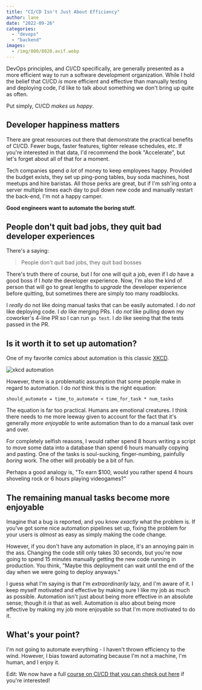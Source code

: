 ```yaml
---
title: "CI/CD Isn't Just About Efficiency"
author: lane
date: "2022-09-26"
categories:
  - "devops"
  - "backend"
images:
  - /img/800/8020.avif.webp
---
```


DevOps principles, and CI/CD specifically, are generally presented as a more efficient way to run a software development organization. While I hold the belief that CI/CD _is_ more efficient and effective than manually testing and deploying code, I'd like to talk about something we don't bring up quite as often.

Put simply, CI/CD _makes us happy_.

## Developer happiness matters

There are great resources out there that demonstrate the practical benefits of CI/CD. Fewer bugs, faster features, tighter release schedules, etc. If you're interested in that data, I'd recommend the book "Accelerate", but let's forget about all of that for a moment.

Tech companies spend _a lot_ of money to keep employees happy. Provided the budget exists, they set up ping-pong tables, buy soda machines, host meetups and hire baristas. All those perks are great, but if I'm ssh'ing onto a server multiple times each day to pull down new code and manually restart the back-end, I'm not a happy camper.

**Good engineers want to automate the boring stuff.**

## People don't quit bad jobs, they quit bad developer experiences

There's a saying:

> People don't quit bad jobs, they quit bad bosses

There's truth there of course, but I for one will quit a job, even if I _do_ have a good boss if I _hate_ the developer experience. Now, I'm also the kind of person that will go to great lengths to _upgrade_ the developer experience before quitting, but sometimes there are simply too many roadblocks.

I _really_ do not like doing manual tasks that can be easily automated. I do _not_ like deploying code. I _do_ like merging PRs. I do _not_ like pulling down my coworker's 4-line PR so I can run `go test`. I _do_ like seeing that the tests passed in the PR.

## Is it worth it to set up automation?

One of my favorite comics about automation is this classic [XKCD](https://xkcd.com/1319/).

![xkcd automation](https://imgs.xkcd.com/comics/automation_2x.png)

However, there is a problematic assumption that some people make in regard to automation. I do _not_ think this is the right equation:

```
should_automate = time_to_automate < time_for_task * num_tasks
```

The equation is far too practical. Humans are emotional creatures. I think there needs to me more leeway given to account for the fact that it's generally _more enjoyable_ to write automation than to do a manual task over and over.

For completely selfish reasons, I would rather spend 8 hours writing a script to move some data into a database than spend 6 hours manually copying and pasting. One of the tasks is soul-sucking, finger-numbing, painfully _boring_ work. The other will probably be a bit of fun.

Perhaps a good analogy is, "To earn $100, would you rather spend 4 hours shoveling rock or 6 hours playing videogames?"

## The remaining manual tasks become more enjoyable

Imagine that a bug is reported, and you know _exactly_ what the problem is. If you've got some nice automation pipelines set up, fixing the problem for your users is _almost_ as easy as simply making the code change.

However, if you don't have any automation in place, it's an annoying pain in the ass. Changing the code still only takes 30 seconds, but you're now going to spend 15 minutes manually getting the new code running in production. You think, "Maybe this deployment can wait until the end of the day when we were going to deploy anyways."

I guess what I'm saying is that I'm _extraordinarily_ lazy, and I'm aware of it. I keep myself motivated and effective by making sure I like my job as much as possible. Automation isn't just about being more effective in an absolute sense; though it _is_ that as well. Automation is also about being more effective by making my job more enjoyable so that I'm more motivated to do it.

## What's your point?

I'm not going to automate everything - I haven't thrown efficiency to the wind. However, I bias toward automating because I'm not a machine, I'm human, and I enjoy it.

Edit: We now have a full [course on CI/CD that you can check out here](https://www.boot.dev/courses/learn-ci-cd-github-docker) if you're interested!
